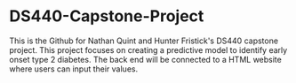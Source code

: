 # DS440-Capstone-Project
This is the Github for Nathan Quint and Hunter Fristick's DS440 capstone project. This project focuses on creating a predictive model to identify early onset type 2 diabetes. The back end will be connected to a HTML website where users can input their values. 
